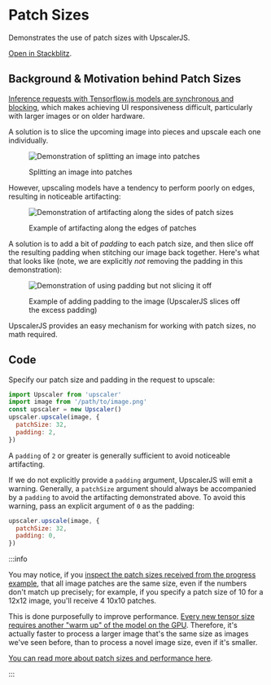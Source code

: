 # Patch Sizes

Demonstrates the use of patch sizes with UpscalerJS.

<a href="https://stackblitz.com/github/thekevinscott/upscalerjs/tree/main/examples/patch-sizes?file=index.js&title=UpscalerJS: Patch Sizes">Open in Stackblitz</a>.

## Background & Motivation behind Patch Sizes

[Inference requests with Tensorflow.js models are synchronous and blocking](https://js.tensorflow.org/api/latest/#tf.LayersModel.predict), which makes achieving UI responsiveness difficult, particularly with larger images or on older hardware.

A solution is to slice the upcoming image into pieces and upscale each one individually.

<figure>

![Demonstration of splitting an image into patches](../../assets/splitting-image.gif)

<figcaption>Splitting an image into patches</figcaption>
</figure>

However, upscaling models have a tendency to perform poorly on edges, resulting in noticeable artifacting:

<figure>

![Demonstration of artifacting along the sides of patch sizes](../../assets/artifacting.gif)

<figcaption>Example of artifacting along the edges of patches</figcaption>
</figure>

A solution is to add a bit of _padding_ to each patch size, and then slice off the resulting padding when stitching our image back together. Here's what that looks like (note, we are explicitly _not_ removing the padding in this demonstration):

<figure>

![Demonstration of using padding but not slicing it off](../../assets/padding.gif)

<figcaption>Example of adding padding to the image (UpscalerJS slices off the excess padding)</figcaption>
</figure>

UpscalerJS provides an easy mechanism for working with patch sizes, no math required.

## Code

Specify our patch size and padding in the request to upscale:

```javascript
import Upscaler from 'upscaler'
import image from '/path/to/image.png'
const upscaler = new Upscaler()
upscaler.upscale(image, {
  patchSize: 32,
  padding: 2,
})
```

A `padding` of `2` or greater is generally sufficient to avoid noticeable artifacting.

If we do not explicitly provide a `padding` argument, UpscalerJS will emit a warning. Generally, a `patchSize` argument should always be accompanied by a `padding` to avoid the artifacting demonstrated above. To avoid this warning, pass an explicit argument of `0` as the padding:

```javascript
upscaler.upscale(image, {
  patchSize: 32,
  padding: 0,
})
```

:::info

You may notice, if you [inspect the patch sizes received from the progress example](../usage/progress), that all image patches are the same size, even if the numbers don't match up precisely; for example, if you specify a patch size of 10 for a 12x12 image, you'll receive 4 10x10 patches.

This is done purposefully to improve performance. [Every new tensor size requires another "warm up" of the model on the GPU](../performance/warmup). Therefore, it's actually faster to process a larger image that's the same size as images we've seen before, than to process a novel image size, even if it's smaller.

[You can read more about patch sizes and performance here](https://thekevinscott.com/super-resolution-with-js/).

:::
